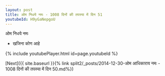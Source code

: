 ```yaml
---
layout: post
title: ओम निधये नमः - 1008 दिनों की तपस्या में दिन 51
youtubeId: H9yGaNepgoU
---
```

 
 
 ओम निधये नमः  
 
 -  खजिना कोण आहे 
 
  
 
  
 
 
 
 
 
 


{% include youtubePlayer.html id=page.youtubeId %}
 
[Next]({{ site.baseurl }}{% link  split2/_posts/2014-12-30-ओम आधिकाराय नमः - 1008 दिनों की तपस्या में दिन 50.md%})
 
